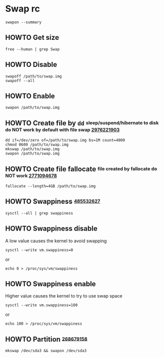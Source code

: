 # Swap rc

    swapon --summary

## HOWTO Get size

    free --human | grep Swap

## HOWTO Disable

    swapoff /path/to/swap.img
    swapoff --all

## HOWTO Enable

    swapon /path/to/swap.img

## HOWTO Create file by `dd` <sup><sub>sleep/suspend/hibernate to disk do **NOT** work by default with file swap [2976221903][]</sub></sup>

    dd if=/dev/zero of=/path/to/swap.img bs=1M count=4000
    chmod 0600 /path/to/swap.img
    mkswap /path/to/swap.img
    swapon /path/to/swap.img

[2976221903]: https://wiki.archlinux.org/title/swap#Swap_file

## HOWTO Create file fallocate <sup><sub>file created by fallocate do **NOT** work [2771094678][]</sub></sup>

    fallocate --length=4GB /path/to/swap.img

[2771094678]: https://unix.stackexchange.com/questions/294600/i-cant-enable-swap-space-on-centos-7#answer-294605

## HOWTO Swappiness <sup><sub>[485532627][]</sub></sup>

    sysctl --all | grep swappiness

[485532627]: https://en.wikipedia.org/wiki/Swappiness

## HOWTO Swappiness disable

A low value causes the kernel to avoid swapping

    sysctl --write vm.swappiness=0

or

    echo 0 > /proc/sys/vm/swappiness

## HOWTO Swappiness enable

Higher value causes the kernel to try to use swap space

    sysctl --write vm.swappiness=100

or

    echo 100 > /proc/sys/vm/swappiness

## HOWTO Partition <sup><sub>[268679158][]</sub></sup>

    mkswap /dev/sda3 && swapon /dev/sda3

[268679158]: https://wiki.archlinux.org/title/swap#Swap_partition
